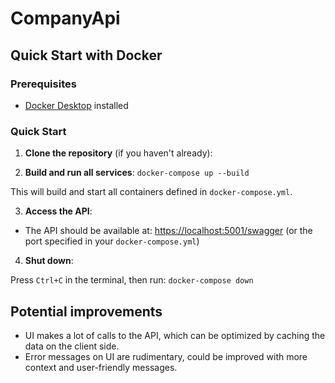 # CompanyApi
## Quick Start with Docker

### Prerequisites

- [Docker Desktop](https://www.docker.com/products/docker-desktop/) installed

### Quick Start

1. **Clone the repository** (if you haven't already):


2. **Build and run all services**:
`docker-compose up --build`

This will build and start all containers defined in `docker-compose.yml`.

3. **Access the API**:

- The API should be available at: [https://localhost:5001/swagger](https://localhost:5001/swagger) 
  (or the port specified in your `docker-compose.yml`)

4. **Shut down**:

Press `Ctrl+C` in the terminal, then run:
`docker-compose down`

## Potential improvements
- UI makes a lot of calls to the API, which can be optimized by caching the data on the client side.
- Error messages on UI are rudimentary, could be improved with more context and user-friendly messages.